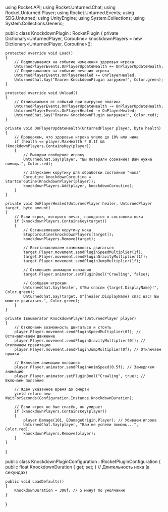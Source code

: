 using Rocket.API;
using Rocket.Unturned.Chat;
using Rocket.Unturned.Player;
using Rocket.Unturned.Events;
using SDG.Unturned;
using UnityEngine;
using System.Collections;
using System.Collections.Generic;

public class KnockdownPlugin : RocketPlugin<KnockdownPluginConfiguration>
{
    private Dictionary<UnturnedPlayer, Coroutine> knockdownPlayers = new Dictionary<UnturnedPlayer, Coroutine>();

    protected override void Load()
    {
        // Подписываемся на событие изменения здоровья игрока
        UnturnedPlayerEvents.OnPlayerUpdateHealth += OnPlayerUpdateHealth;
        // Подписываемся на событие лечения игрока
        UnturnedPlayerEvents.OnPlayerHealed += OnPlayerHealed;
        UnturnedChat.Say("Плагин KnockdownPlugin загружен!", Color.green);
    }

    protected override void Unload()
    {
        // Отписываемся от событий при выгрузке плагина
        UnturnedPlayerEvents.OnPlayerUpdateHealth -= OnPlayerUpdateHealth;
        UnturnedPlayerEvents.OnPlayerHealed -= OnPlayerHealed;
        UnturnedChat.Say("Плагин KnockdownPlugin выгружен!", Color.red);
    }

    private void OnPlayerUpdateHealth(UnturnedPlayer player, byte health)
    {
        // Проверяем, что здоровье игрока упало до 10% или ниже
        if (health <= player.MaxHealth * 0.1f && !knockdownPlayers.ContainsKey(player))
        {
            // Выводим сообщение игроку
            UnturnedChat.Say(player, "Вы потеряли сознание! Вам нужна помощь.", Color.red);

            // Запускаем корутину для обработки состояния "нока"
            Coroutine knockdownCoroutine = StartCoroutine(KnockdownPlayer(player));
            knockdownPlayers.Add(player, knockdownCoroutine);
        }
    }

    private void OnPlayerHealed(UnturnedPlayer healer, UnturnedPlayer target, byte amount)
    {
        // Если игрок, которого лечат, находится в состоянии нока
        if (knockdownPlayers.ContainsKey(target))
        {
            // Останавливаем корутину нока
            StopCoroutine(knockdownPlayers[target]);
            knockdownPlayers.Remove(target);

            // Восстанавливаем возможность двигаться
            target.Player.movement.sendPluginSpeedMultiplier(1f);
            target.Player.movement.sendPluginGravityMultiplier(1f);
            target.Player.movement.sendPluginJumpMultiplier(1f);

            // Отключаем анимацию ползания
            target.Player.animator.setPluginBool("Crawling", false);

            // Сообщаем игрокам
            UnturnedChat.Say(healer, $"Вы спасли {target.DisplayName}!", Color.green);
            UnturnedChat.Say(target, $"{healer.DisplayName} спас вас! Вы можете двигаться.", Color.green);
        }
    }

    private IEnumerator KnockdownPlayer(UnturnedPlayer player)
    {
        // Отключаем возможность двигаться и стоять
        player.Player.movement.sendPluginSpeedMultiplier(0f); // Останавливаем движение
        player.Player.movement.sendPluginGravityMultiplier(0f); // Отключаем гравитацию
        player.Player.movement.sendPluginJumpMultiplier(0f); // Отключаем прыжки

        // Включаем анимацию ползания
        player.Player.animator.sendPluginAnimSpeed(0.5f); // Замедляем анимацию
        player.Player.animator.setPluginBool("Crawling", true); // Включаем ползание

        // Ждём указанное время до смерти
        yield return new WaitForSeconds(Configuration.Instance.KnockdownDuration);

        // Если игрок не был спасён, он умирает
        if (knockdownPlayers.ContainsKey(player))
        {
            player.Damage(101, EDamageOrigin.Player); // Убиваем игрока
            UnturnedChat.Say(player, "Вам не успели помочь...", Color.red);
            knockdownPlayers.Remove(player);
        }
    }
}

public class KnockdownPluginConfiguration : IRocketPluginConfiguration
{
    public float KnockdownDuration { get; set; } // Длительность нока (в секундах)

    public void LoadDefaults()
    {
        KnockdownDuration = 300f; // 5 минут по умолчанию
    }
}
